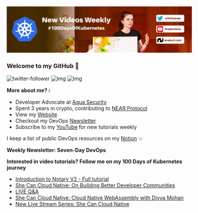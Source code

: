 ![my header image](./assets/header.jpg)

### Welcome to my GitHub 👋

![twitter-follower](https://img.shields.io/twitter/follow/urlichsanais?style=social) ![img](https://img.shields.io/youtube/channel/subscribers/UCb4mfRT5UWpjoUQRcIE2qOQ?label=YouTube%20Subscribers&style=social) ![img](https://img.shields.io/youtube/channel/views/UCb4mfRT5UWpjoUQRcIE2qOQ?label=Total%20views%20on%20my%20YouTube%20Channel&style=social) 

**More about me?** ℹ️
* Developer Advocate at [Aqua Security](https://github.com/aquasecurity)
* Spent 3 years in crypto, contributing to [NEAR Protocol](https://github.com/near)
* View my [Website](https://anaisurl.com/)
* Checkout my DevOps [Newsletter](https://anaisurl.com/tag/devops)
* Subscribe to my [YouTube](https://www.youtube.com/c/AnaisUrlichs) for new tutorials weekly

I keep a list of public DevOps resources on my [Notion](https://devops.anaisurl.com/) :boom:

**Weekly Newsletter: Seven-Day DevOps**
<!-- NEWSLETTER-LIST:START -->
<!-- NEWSLETTER-LIST:END -->

**Interested in video tutorials? Follow me on my 100 Days of Kubernetes journey**
<!-- YOUTUBE-LIST:START -->
- [Introduction to Notary V2 - Full tutorial](https://www.youtube.com/watch?v=uRFbnMGMrXI)
- [She Can Cloud Native: On Building Better Developer Communities](https://www.youtube.com/watch?v=MJdoJsayJXg)
- [LIVE Q&amp;A](https://www.youtube.com/watch?v=r1GRGLsblF4)
- [She Can Cloud Native: Cloud Native WebAssembly with Divya Mohan](https://www.youtube.com/watch?v=QvIoE_M_GHA)
- [New Live Stream Series: She Can Cloud Native](https://www.youtube.com/watch?v=VmnC7-wQ_QY)
<!-- YOUTUBE-LIST:END -->
